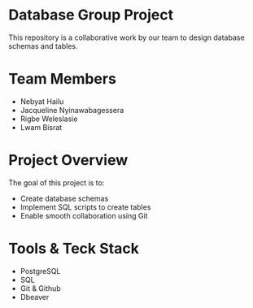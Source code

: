 # Database Group Project
This repository is a collaborative work by our team to design database schemas and tables.
# Team Members
- Nebyat Hailu
- Jacqueline Nyinawabagessera
- Rigbe Weleslasie
- Lwam Bisrat
# Project Overview
The goal of this project is to:
- Create database schemas
- Implement SQL scripts to create tables
- Enable smooth collaboration using Git
# Tools & Teck Stack
- PostgreSQL
- SQL
- Git & Github
- Dbeaver
